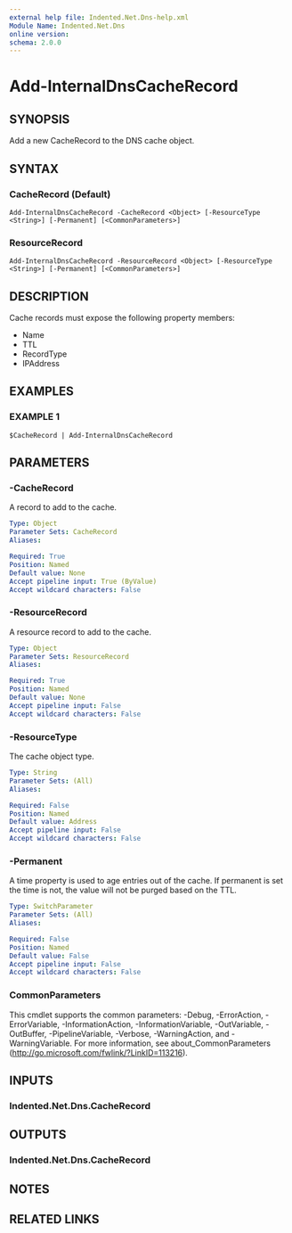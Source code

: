 ```yaml
---
external help file: Indented.Net.Dns-help.xml
Module Name: Indented.Net.Dns
online version:
schema: 2.0.0
---
```


# Add-InternalDnsCacheRecord

## SYNOPSIS
Add a new CacheRecord to the DNS cache object.

## SYNTAX

### CacheRecord (Default)
```
Add-InternalDnsCacheRecord -CacheRecord <Object> [-ResourceType <String>] [-Permanent] [<CommonParameters>]
```

### ResourceRecord
```
Add-InternalDnsCacheRecord -ResourceRecord <Object> [-ResourceType <String>] [-Permanent] [<CommonParameters>]
```

## DESCRIPTION
Cache records must expose the following property members:

  - Name
  - TTL
  - RecordType
  - IPAddress

## EXAMPLES

### EXAMPLE 1
```
$CacheRecord | Add-InternalDnsCacheRecord
```

## PARAMETERS

### -CacheRecord
A record to add to the cache.

```yaml
Type: Object
Parameter Sets: CacheRecord
Aliases:

Required: True
Position: Named
Default value: None
Accept pipeline input: True (ByValue)
Accept wildcard characters: False
```

### -ResourceRecord
A resource record to add to the cache.

```yaml
Type: Object
Parameter Sets: ResourceRecord
Aliases:

Required: True
Position: Named
Default value: None
Accept pipeline input: False
Accept wildcard characters: False
```

### -ResourceType
The cache object type.

```yaml
Type: String
Parameter Sets: (All)
Aliases:

Required: False
Position: Named
Default value: Address
Accept pipeline input: False
Accept wildcard characters: False
```

### -Permanent
A time property is used to age entries out of the cache.
If permanent is set the time is not, the value will not be purged based on the TTL.

```yaml
Type: SwitchParameter
Parameter Sets: (All)
Aliases:

Required: False
Position: Named
Default value: False
Accept pipeline input: False
Accept wildcard characters: False
```

### CommonParameters
This cmdlet supports the common parameters: -Debug, -ErrorAction, -ErrorVariable, -InformationAction, -InformationVariable, -OutVariable, -OutBuffer, -PipelineVariable, -Verbose, -WarningAction, and -WarningVariable.
For more information, see about_CommonParameters (http://go.microsoft.com/fwlink/?LinkID=113216).

## INPUTS

### Indented.Net.Dns.CacheRecord
## OUTPUTS

### Indented.Net.Dns.CacheRecord
## NOTES

## RELATED LINKS
